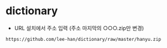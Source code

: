 # dictionary

- URL 설치에서 주소 입력 (주소 마지막의 ○○○.zip만 변경)

 `https://github.com/lee-han/dictionary/raw/master/hanyu.zip`
